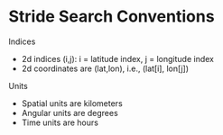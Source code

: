 Stride Search Conventions
===========

Indices
- 2d indices (i,j): i = latitude index, j = longitude index
- 2d coordinates are (lat,lon), i.e., (lat[i], lon[j])

Units
- Spatial units are kilometers
- Angular units are degrees
- Time units are hours

